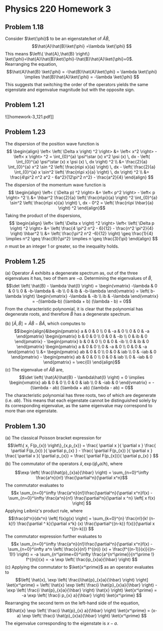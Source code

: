 # Physics 220 Homework 3
## Problem 1.18
Consider $\ket{\phi}$ to be an eigenstate/ket of $\hat{A}\hat{B}$, $$\hat{A}\hat{B}\ket{\phi} =\lambda \ket{\phi} $$
This means $\left\{ \hat{A},\hat{B} \right\} \ket{\phi}=\hat{A}\hat{B}\ket{\phi}-\hat{B}\hat{A}\ket{\phi}=0$. Rearranging the equation, $$\hat{A}\hat{B} \ket{\phi}  = -\hat{B}\hat{A}\ket{\phi} = \lambda \ket{\phi} \implies \hat{B}\hat{A}\ket{\phi} = -\lambda \ket{\phi} $$
This suggests that switching the order of the operators yields the same eigenstate and eigenvalue magnitude but with the opposite sign.
## Problem 1.21
![[homework-3_121.pdf]]
## Problem 1.23
The dispersion of the position wave function is $$ \begin{align}
\left< \left( \Delta x \right) ^2 \right> &= \left< x^2 \right> - \left< x \right> ^2 = \int_{0}^{a} \psi^\star (x) x^2 \psi (x) \, dx - \left( \int_{0}^{a} \psi^\star (x) x \psi (x) \, dx  \right) ^2  \\
&= \frac{2}{a} \int_{0}^{a} x^2 \sin ^2 \left( \frac{n\pi x}{a} \right)  \, dx - \left( \frac{2}{a} \int_{0}^{a} x \sin^2 \left( \frac{n\pi x}{a} \right)  \, dx  \right) ^2 \\
&= \frac{4\pi^2 n^2 a^2 - 6a^2}{12\pi^2 n^2} - \frac{a^2}{4} \end{align} $$
The dispersion of the momentum wave function is $$ \begin{align}
\left< ( \Delta p) ^2 \right> &= \left< p^2 \right> - \left< p \right> ^2  \\ &= \hbar^2 \frac{2}{a} \left( \frac{n\pi}{a} \right) ^2 \int_{0}^{a} \sin^2 \left( \frac{n\pi x}{a} \right) \, dx - 0^2 = \left( \frac{n\pi \hbar}{a} \right) ^2  
\end{align}$$
Taking the product of the dispersions, $$ \begin{align}
\left<  \left( \Delta x \right) ^2 \right> \left< \left( \Delta p \right) ^2 \right> &= \left( \frac{4 \pi^2 n^2 - 6}{12} - \frac{n^2 \pi^2}{4} \right) \hbar^2  \\
&= \left( \frac{\pi^2 n^2 -6}{12} \right) \geq \frac{1}{4} \implies n^2 \geq \frac{9}{\pi^2} \implies n \geq \frac{3}{\pi}
\end{align} $$
$n$ must be an integer 1 or greater, so the inequality holds.
## Problem 1.25
(a) Operator $\hat{A}$ exhibits a degenerate spectrum as, out of the three eigenvalues it has, two of them are $-a$. Determining the eigenvalues of $\hat{B}$, $$\det \left( \hat{B} - \lambda \hat{I} \right) = \begin{vmatrix}
-\lambda & 0 & 0 \\
0 & -b-\lambda & -ib  \\
0 & ib & -b-\lambda 
\end{vmatrix} = \left( b-\lambda \right) \begin{vmatrix}
-\lambda & -ib  \\
ib & -\lambda
\end{vmatrix} = -(\lambda-b) (\lambda + b) (\lambda - b) = 0$$
From the characteristic polynomial, it is clear that the polynomial has degenerate roots, and therefore $\hat{B}$ has a degenerate spectrum.

(b) $\left[ \hat{A}, \hat{B} \right]= \hat{A}\hat{B} - \hat{B}\hat{A}$, which computes to $$\begin{align}&\begin{pmatrix}
a & 0 & 0 \\
0 & -a & 0  \\
0 & 0 & -a
\end{pmatrix} \begin{pmatrix}
b & 0 & 0  \\
0 & 0 &  -ib  \\
0 & ib & 0
\end{pmatrix} - \begin{pmatrix}
b & 0 & 0  \\
0 & 0 &  -ib  \\
0 & ib & 0
\end{pmatrix} \begin{pmatrix}
a & 0 & 0 \\
0 & -a & 0  \\
0 & 0 & -a
\end{pmatrix}  \\
&= \begin{pmatrix}
ab & 0 & 0  \\
0 & 0 & iab  \\
0 & -iab & 0
\end{pmatrix} - \begin{pmatrix}
ab & 0 & 0  \\
0 & 0 & iab  \\
0 & -iab & 0
\end{pmatrix} = \vec{0} \end{align}$$
(c) The eigenvalue of $\hat{A}\hat{B}$ are, $$\det \left( \hat{A}\hat{B} - \lambda\hat{I} \right) = 0 \implies \begin{vmatrix}
ab & 0 & 0 \\
0 & 0 & iab \\
0 & -iab & 0
\end{vmatrix} = -(\lambda - ab) (\lambda + ab) (\lambda - ab) = 0$$
The characteristic polynomial has three roots, two of which are degenerate (i.e. $ab$). This means that each eigenstate cannot be distinguished solely by its corresponding eigenvalue, as the same eigenvalue may correspond to more than one eigenstate.
## Problem 1.30
(a) The classical Poisson bracket expression for $$\left\{ x, F(p_{x}) \right\}_{x,p_{x}} = \frac{ \partial x }{ \partial x } \frac{ \partial F(p_{x}) }{ \partial p_{x} } - \frac{ \partial F(p_{x}) }{ \partial x } \frac{ \partial x }{ \partial p_{x}} = \frac{ \partial F(p_{x})}{ \partial p_{x} }     $$ (b) The commutator of the operators $\hat{x}, \exp \left( i \hat{p}_{x} a / \hbar \right)$, where $$\exp \left( \frac{i\hat{p}_{x}a}{\hbar} \right) = \sum_{n=0}^\infty \frac{a^n}{n!} \frac{\partial^n}{\partial x^n}$$
The commutator evaluates to $$x \sum_{n=0}^\infty \frac{a^n}{n!}\frac{\partial^n}{\partial x^n}f(x) - \sum_{n=0}^\infty \frac{a^n}{n!} \frac{\partial^n}{\partial x ^n} \left[ x f(x) \right] $$
Applying Leibniz's product rule, where $$\frac{d^n}{dx^n} \left[ f(x)g(x) \right] = \sum_{k=0}^{n} \frac{n!}{k! (n-k)!} \frac{\partial ^ k}{\partial x^k} (x) \frac{\partial^{(n-k)} f(x)}{\partial x ^{(n-k)}} $$
The commutator expression further evaluates to $$x \sum_{n=0}^\infty \frac{a^n}{n!}\frac{\partial^n}{\partial x^n}f(x) - \sum_{n=0}^\infty a^n \left( \frac{x}{n!} f^{(n)} (x) + \frac{f^{(n-1)}(x)}{(n-1)!} \right) = -a \sum_{n^\prime=0}^\infty \frac{a^{n^\prime}}{n^\prime !} f^{(n)}(x) = -a \exp \left( \frac{ip_{x}a}{\hbar} \right) $$
(c) Applying the commutator to $\ket{x^\prime}$ as an operator evaluates to $$\left[ \hat{x}, \exp \left( \frac{i\hat{p}_{x}a}{\hbar} \right)  \right] \ket{x^\prime} = \left( \hat{x} \exp \left( \frac{i \hat{p}_{x}a}{\hbar} \right) - \exp \left( \frac{i \hat{p}_{x}a}{\hbar} \right) \hat{x} \right) \ket{x^\prime} = -a \exp \left( \frac{i p_{x} a}{\hbar} \right) \ket{x^\prime} $$
Rearranging the second term on the left-hand side of the equation, $$\hat{x} \exp \left( \frac{i \hat{p}_{x} a}{\hbar} \right) \ket{x^\prime} = (x-a) \exp \left( \frac{i \hat{p}_{x}a}{\hbar} \right) \ket{x^\prime} $$
The eigenvalue corresponding to the eigenstate is $x-a$.